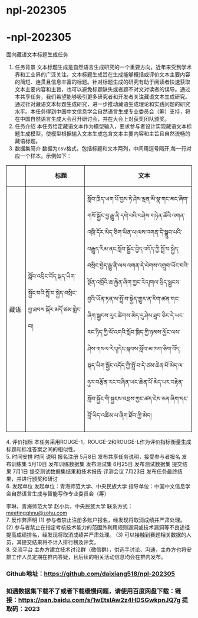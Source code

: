 # npl-202305
# -npl-202305
面向藏语文本标题生成任务
1. 任务背景
文本标题生成是自然语言生成研究的一个重要方向，近年来受到学术界和工业界的广泛关注。文本标题生成旨在生成能够概括或评价文本主要内容的简短、连贯且信息丰富的标题。针对标题生成的研究有助于阅读者快速获取文本主要内容和主旨，也可以避免标题缺失或者题不对文对读者的误导。通过本共享任务，我们希望能够吸引更多研究者和开发者关注藏语文本生成研究。通过针对藏语文本标题生成研究，进一步推动藏语生成理论和实践问题的研究水平。本任务得到中国中文信息学会自然语言生成专业委员会（筹）支持，将在中国自然语言生成大会召开研讨会，并在大会上对获奖团队颁奖。
2. 任务介绍
本任务给定藏语文本作为模型输入，要求参与者设计实现藏语文本标题生成模型，使模型根据输入文本生成包含文本主要内容和主旨且自然流畅的藏语标题。
3. 数据集简介
数据为csv格式，包括标题和文本两列，中间用逗号隔开,每一行对应一个样本。示例如下：
<TABLE class=MsoTableGrid style="BORDER-TOP: medium none; BORDER-RIGHT: medium none; BORDER-COLLAPSE: collapse; BORDER-BOTTOM: medium none; BORDER-LEFT: medium none; mso-table-layout-alt: fixed; mso-border-alt: solid windowtext 1.0pt; mso-yfti-tbllook: 1184; mso-padding-alt: 0cm 5.4pt 0cm 5.4pt; mso-border-insideh: 1.0pt solid windowtext; mso-border-insidev: 1.0pt solid windowtext" cellSpacing=0 cellPadding=0 width="91%" border=1><TBODY>
<TR style="HEIGHT: 20pt; mso-yfti-irow: 0; mso-yfti-firstrow: yes">
<TD style="BORDER-TOP: windowtext 1pt solid; HEIGHT: 20pt; BORDER-RIGHT: windowtext 1pt solid; WIDTH: 5.52%; BORDER-BOTTOM: windowtext 1pt solid; PADDING-BOTTOM: 0cm; PADDING-TOP: 0cm; PADDING-LEFT: 5.4pt; BORDER-LEFT: windowtext 1pt solid; PADDING-RIGHT: 5.4pt" width="5%">
<P class=MsoNormal style="TEXT-ALIGN: center; LINE-HEIGHT: 150%; TEXT-INDENT: 24.1pt; mso-char-indent-count: 2.0" align=center><B><SPAN lang=EN-US style="FONT-SIZE: 12pt; FONT-FAMILY: KaiTi; LINE-HEIGHT: 150%; mso-bidi-font-family: KaiTi"><?xml:namespace prefix = "o" ns = "urn:schemas-microsoft-com:office:office" /><o:p>&nbsp;</o:p></SPAN></B></P></TD>
<TD style="BORDER-TOP: windowtext 1pt solid; HEIGHT: 20pt; BORDER-RIGHT: windowtext 1pt solid; WIDTH: 33.36%; BORDER-BOTTOM: windowtext 1pt solid; PADDING-BOTTOM: 0cm; PADDING-TOP: 0cm; PADDING-LEFT: 5.4pt; BORDER-LEFT: medium none; PADDING-RIGHT: 5.4pt; mso-border-left-alt: solid windowtext 1.0pt" width="33%">
<P class=MsoNormal style="TEXT-ALIGN: center; LINE-HEIGHT: 150%; TEXT-INDENT: 24.1pt; mso-char-indent-count: 2.0" align=center><B><SPAN style="FONT-SIZE: 12pt; FONT-FAMILY: KaiTi; LINE-HEIGHT: 150%; mso-bidi-font-family: KaiTi">标题<SPAN lang=EN-US><o:p></o:p></SPAN></SPAN></B></P></TD>
<TD style="BORDER-TOP: windowtext 1pt solid; HEIGHT: 20pt; BORDER-RIGHT: windowtext 1pt solid; WIDTH: 61.1%; BORDER-BOTTOM: windowtext 1pt solid; PADDING-BOTTOM: 0cm; PADDING-TOP: 0cm; PADDING-LEFT: 5.4pt; BORDER-LEFT: medium none; PADDING-RIGHT: 5.4pt; mso-border-left-alt: solid windowtext 1.0pt" width="61%">
<P class=MsoNormal style="TEXT-ALIGN: center; LINE-HEIGHT: 150%; TEXT-INDENT: 24.1pt; mso-char-indent-count: 2.0" align=center><B><SPAN style="FONT-SIZE: 12pt; FONT-FAMILY: KaiTi; LINE-HEIGHT: 150%; mso-bidi-font-family: KaiTi">文本<SPAN lang=EN-US><o:p></o:p></SPAN></SPAN></B></P></TD></TR>
<TR style="HEIGHT: 20pt; mso-yfti-irow: 1; mso-yfti-lastrow: yes">
<TD style="BORDER-TOP: medium none; HEIGHT: 20pt; BORDER-RIGHT: windowtext 1pt solid; WIDTH: 5.52%; BORDER-BOTTOM: windowtext 1pt solid; PADDING-BOTTOM: 0cm; PADDING-TOP: 0cm; PADDING-LEFT: 5.4pt; BORDER-LEFT: windowtext 1pt solid; PADDING-RIGHT: 5.4pt; mso-border-top-alt: solid windowtext 1.0pt" width="5%">
<P class=MsoNormal><SPAN style="FONT-SIZE: 12pt; FONT-FAMILY: KaiTi; mso-bidi-font-family: KaiTi">藏语<SPAN lang=EN-US><o:p></o:p></SPAN></SPAN></P></TD>
<TD style="BORDER-TOP: medium none; HEIGHT: 20pt; BORDER-RIGHT: windowtext 1pt solid; WIDTH: 33.36%; BORDER-BOTTOM: windowtext 1pt solid; PADDING-BOTTOM: 0cm; PADDING-TOP: 0cm; PADDING-LEFT: 5.4pt; BORDER-LEFT: medium none; PADDING-RIGHT: 5.4pt; mso-border-left-alt: solid windowtext 1.0pt; mso-border-top-alt: solid windowtext 1.0pt" width="33%">
<P class=MsoNormal><SPAN lang=BO style='FONT-SIZE: 12pt; FONT-FAMILY: "Microsoft Himalaya"; mso-ansi-font-size: 10.5pt; mso-bidi-language: BO'>སློབ་འབྲིང་བོད་སྐད་ཡིག་སྦྱོང་བའི་སྤྲོ་བ་སྐྱེད་བསྲིང་བྱ་ཐབས་སྐོར་མདོ་ཙམ་གླེང་བ།<o:p></o:p></SPAN></P>
<P class=MsoNormal><SPAN lang=EN-US style='FONT-SIZE: 10pt; FONT-FAMILY: "Times New Roman",serif'><o:p>&nbsp;</o:p></SPAN></P></TD>
<TD style="BORDER-TOP: medium none; HEIGHT: 20pt; BORDER-RIGHT: windowtext 1pt solid; WIDTH: 61.1%; BORDER-BOTTOM: windowtext 1pt solid; PADDING-BOTTOM: 0cm; PADDING-TOP: 0cm; PADDING-LEFT: 5.4pt; BORDER-LEFT: medium none; PADDING-RIGHT: 5.4pt; mso-border-left-alt: solid windowtext 1.0pt; mso-border-top-alt: solid windowtext 1.0pt" width="61%">
<P class=MsoNormal><SPAN lang=BO style='FONT-SIZE: 12pt; FONT-FAMILY: "Microsoft Himalaya"; mso-ansi-font-size: 10.5pt; mso-bidi-language: BO'>སློབ་ཁྲིད་ཡག་པོ་བྱས་ཏེ་ཤེས་ལྡན་མི་སྣ་གང་མང་ཞིག་གསོ་སྐྱོང་བྱ་རྒྱུ་ནི་དགེ་བའི་བཤེས་གཉེན་ཚོའི་འགན་འཁྲི་དོར་མེད་ཅིག་ཡིན་ལ།ལས་འགན་དེ་སྒྲུབ་པའི་བརྒྱུད་རིམ་ནང་སློབ་སྦྱོང་བྱེད་འདོད་ཀྱི་སྤྲོ་བ་སྐྱེད་བསྲིང་བྱེད་རྒྱུ་ནི་ལས་འགན་དེ་ལེགས་འགྲུབ་ཡོང་བའི་སྔོན་འགྲོའི་ཆ་རྐྱེན་ཞིག་ཀྱང་རེད།གལ་སྲིད་སྦྱངས་བྱའི་ཡོན་ཏན་ལ་སྤྲོ་བ་སྐྱེད་གྱུར་ན་རིག་ཚན་གང་ཞིག་སྦྱངས་རུང་ཚེགས་མེད་དུ་ཤེས་ཐུབ་ཅིང་དེ་ཡང་རང་ཉིད་ཀྱི་ལོ་འགའི་སློབ་ཁྲིད་ཀྱི་ཉམས་མྱོང་ལས་ཤེས་གསལ་རེད།དེང་སྐབས་སློབ་མ་ཁག་ཅིག་བོད་སྐད་ཡིག་སྦྱོང་འདོད་ཀྱི་སྤྲོ་བ་དེ་ཙམ་ཆེན་པོ་མེད་ལ་ཧུར་བརྩོན་རང་བཞིན་ཡང་ཆེན་པོ་མེད་པར་བརྟེན་སློབ་སྦྱོང་གི་སྦྱངས་འབྲས་ཀྱང་ཚད་ངེས་ཅན་ཞིག་དང་བློ་ཡིད་འཚིམ་པ་ཞིག་ཐོབ་ཀྱི་མེད།</SPAN></P></TD></TR></TBODY></TABLE>
4. 评价指标
本任务采用ROUGE-1，ROUGE-2和ROUGE-L作为评价指标衡量生成标题和标准答案之间的相似性。
<br>
5. 时间安排
	时间	说明
报名注册	5月8日	发布共享任务说明，接受参与者报名
发布训练集	5月10日	发布训练数据集
发布测试集	6月25日	发布测试数据集
提交结果	7月1日	提交测试数据集结果和技术报告
评测会议	7月23日	发布任务最终结果，并进行颁奖和研讨
<br>
6. 发起单位
发起单位：青海师范大学、中央民族大学
指导单位：中国中文信息学会自然语言生成与智能写作专业委员会（筹）
 	 	 
李琳，青海师范大学
赵小兵，中央民族大学
联系方式：meetingqhnu@sohu.com<br>
7. 反作弊声明
(1)	参与者禁止注册多账户报名，经发现将取消成绩并严肃处理。
(2)	参与者禁止在指定考核技术能力的范围外利用规则漏洞或技术漏洞等不良途径提高成绩排名，经发现将取消成绩并严肃处理。
(3)	可以接触到赛题相关数据的人员，其提交结果将不计入排行榜及评奖。<br>
  8. 交流平台
主办方建立技术讨论群（微信群），供选手讨论、沟通，主办方也将安排工作人员定期在群内答疑，且后续的相关活动信息均会在群内发布。

### Github地址：https://github.com/daixiang518/npl-202305
### 如遇数据集下载不了或者下载缓慢问题，请使用百度网盘下载：链接：https://pan.baidu.com/s/1wEtslAw2z4HDSGwkpnJQ7g  提取码：2023

